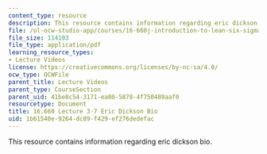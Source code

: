 ```yaml
---
content_type: resource
description: This resource contains information regarding eric dickson bio.
file: /ol-ocw-studio-app/courses/16-660j-introduction-to-lean-six-sigma-methods-january-iap-2012/1b61540e9264dc89f429ef276dedefac_MIT16_660JIAP12_DicksBio.pdf
file_size: 114103
file_type: application/pdf
learning_resource_types:
- Lecture Videos
license: https://creativecommons.org/licenses/by-nc-sa/4.0/
ocw_type: OCWFile
parent_title: Lecture Videos
parent_type: CourseSection
parent_uid: 41be8c54-3171-ea80-5878-4f750489aaf0
resourcetype: Document
title: 16.660 Lecture 3-7 Eric Dickson Bio
uid: 1b61540e-9264-dc89-f429-ef276dedefac
---
```

This resource contains information regarding eric dickson bio.